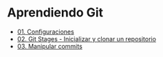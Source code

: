 # Aprendiendo Git

- [01. Configuraciones](path/01-config/README.md)
- [02. Git Stages - Inicializar y clonar un repositorio](path/02-git-stages/README.md)
- [03. Manipular commits](path/03-commits/README.md)